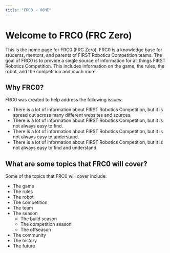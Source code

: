 ```yaml
---
title: "FRC0 - HOME"
---
```


# Welcome to FRC0 (FRC Zero)

This is the home page for FRC0 (FRC Zero).  FRC0 is a knowledge base for students, mentors, and parents of FIRST Robotics Competition teams.  The goal of FRC0 is to provide a single source of information for all things FIRST Robotics Competition.  This includes information on the game, the rules, the robot, and the competition and much more.

## Why FRC0?
FRC0 was created to help address the following issues:

-  There is a lot of information about FIRST Robotics Competition, but it is spread out across many different websites and sources.
-  There is a lot of information about FIRST Robotics Competition, but it is not always easy to find.
-  There is a lot of information about FIRST Robotics Competition, but it is not always easy to understand.
-  There is a lot of information about FIRST Robotics Competition, but it is not always easy to find and understand.

## What are some topics that FRC0 will cover?
Some of the topics that FRC0 will cover include:

-  The game
-  The rules
-  The robot
-  The competition
-  The team
-  The season
    - The build season
    - The competition season
    -  The offseason
-  The community
-  The history
-  The future